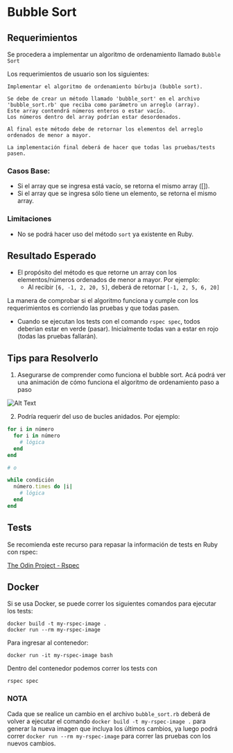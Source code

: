 # Bubble Sort

## Requerimientos

Se procedera a implementar un algoritmo de ordenamiento llamado `Bubble Sort`

Los requerimientos de usuario son los siguientes:

```
Implementar el algoritmo de ordenamiento búrbuja (bubble sort).

Se debe de crear un método llamado 'bubble_sort' en el archivo 'bubble_sort.rb' que reciba como parámetro un arreglo (array).
Este array contendrá números enteros o estar vacío.
Los números dentro del array podrían estar desordenados.

Al final este método debe de retornar los elementos del arreglo ordenados de menor a mayor.

La implementación final deberá de hacer que todas las pruebas/tests pasen.
```

### Casos Base:

- Si el array que se ingresa está vacío, se retorna el mismo array ([]).
- Si el array que se ingresa sólo tiene un elemento, se retorna el mismo array.

### Limitaciones

- No se podrá hacer uso del método `sort` ya existente en Ruby.

## Resultado Esperado

- El propósito del método es que retorne un array con los elementos/números ordenados de menor
  a mayor. Por ejemplo:
  - Al recibir `[6, -1, 2, 20, 5]`, deberá de retornar `[-1, 2, 5, 6, 20]`

La manera de comprobar si el algoritmo funciona y cumple con los requerimientos es corriendo las pruebas y que todas pasen.

- Cuando se ejecutan los tests con el comando `rspec spec`, todos deberian estar en verde (pasar).
  Inicialmente todas van a estar en rojo (todas las pruebas fallarán).

## Tips para Resolverlo

1. Asegurarse de comprender como funciona el bubble sort.
   Acá podrá ver una animación de cómo funciona el algoritmo de ordenamiento paso a paso

![Alt Text](https://upload.wikimedia.org/wikipedia/commons/c/c8/Bubble-sort-example-300px.gif)

2. Podría requerir del uso de bucles anidados. Por ejemplo:

```rb
for i in número
  for i in número
    # lógica
  end
end

# o

while condición
  número.times do |i|
    # lógica
  end
end
```

## Tests

Se recomienda este recurso para repasar la información de tests en Ruby con rspec:

[The Odin Project - Rspec](https://www.theodinproject.com/lessons/ruby-introduction-to-rspec)

## Docker

Si se usa Docker, se puede correr los siguientes comandos para ejecutar los tests:

```
docker build -t my-rspec-image .
docker run --rm my-rspec-image
```

Para ingresar al contenedor:

```
docker run -it my-rspec-image bash
```

Dentro del contenedor podemos correr los tests con

```
rspec spec
```

### NOTA

Cada que se realice un cambio en el archivo `bubble_sort.rb` deberá de volver a ejecutar el comando
`docker build -t my-rspec-image .` para generar la nueva imagen que incluya los últimos cambios, ya luego podrá correr `docker run --rm my-rspec-image` para correr las pruebas con los nuevos cambios.
